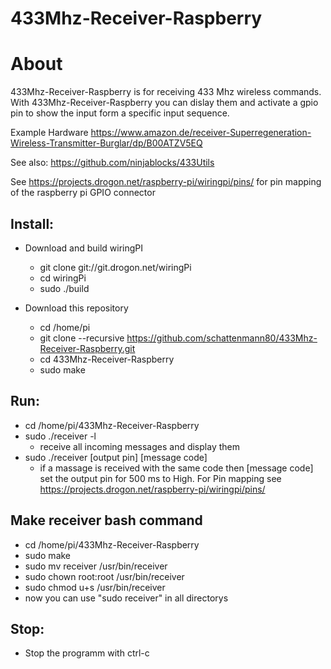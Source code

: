 # 433Mhz-Receiver-Raspberry

# About
433Mhz-Receiver-Raspberry is for receiving 433 Mhz wireless commands.
With 433Mhz-Receiver-Raspberry you can dislay them and activate a gpio pin to show the input form a specific input sequence.

Example Hardware
https://www.amazon.de/receiver-Superregeneration-Wireless-Transmitter-Burglar/dp/B00ATZV5EQ

See also:
https://github.com/ninjablocks/433Utils

See https://projects.drogon.net/raspberry-pi/wiringpi/pins/ for pin mapping of the raspberry pi GPIO connector

## Install:

  - Download and build wiringPI
    - git clone git://git.drogon.net/wiringPi
    - cd wiringPi
    - sudo ./build
  
  - Download this repository
    - cd /home/pi
    - git clone --recursive https://github.com/schattenmann80/433Mhz-Receiver-Raspberry.git
    - cd 433Mhz-Receiver-Raspberry
    - sudo make
    
## Run:
  - cd /home/pi/433Mhz-Receiver-Raspberry 
  - sudo ./receiver -l
    - receive all incoming messages and display them
   - sudo ./receiver [output pin]  [message code]
     - if a massage is received with the same code then [message code] set the output pin for 500 ms to High. For Pin mapping see        https://projects.drogon.net/raspberry-pi/wiringpi/pins/
     
## Make receiver bash command
  - cd /home/pi/433Mhz-Receiver-Raspberry
  - sudo make
  - sudo mv receiver /usr/bin/receiver
  - sudo chown root:root /usr/bin/receiver
  - sudo chmod u+s /usr/bin/receiver
  - now you can use "sudo receiver" in all directorys 

## Stop:
  - Stop the programm with ctrl-c 
